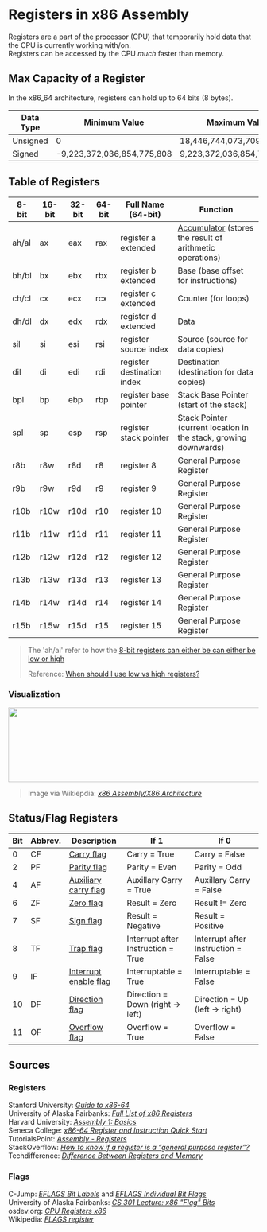 # Registers in x86 Assembly
Registers are a part of the processor (CPU) that temporarily hold data that the CPU is currently working with/on. <br />
Registers can be accessed by the CPU _much_ faster than memory.

## Max Capacity of a Register
In the x86_64 architecture, registers can hold up to 64 bits (8 bytes). 

| Data Type | Minimum Value | Maximum Value |
| -------- | ------------- | ------------- |
| Unsigned | 0 | 18,446,744,073,709,551,616 |
| Signed | -9,223,372,036,854,775,808 | 9,223,372,036,854,775,807 |


## Table of Registers
| 8-bit | 16-bit | 32-bit | 64-bit | Full Name (64-bit) | Function |
| ----- | ------ | ------ | ------ | --------- | -------- |
|  ah/al  |   ax   |   eax  |  rax   | register a extended | [Accumulator](https://www.computerhope.com/jargon/a/accumulator.htm) (stores the result of arithmetic operations) | 
|   bh/bl  |   bx   |   ebx  |  rbx   | register b  extended| Base (base offset for instructions) |
|   ch/cl  |   cx   |   ecx  |  rcx   | register c extended | Counter (for loops) |
|   dh/dl  |   dx   |   edx  |  rdx   | register d extended | Data |
|  sil  |   si   |   esi  |  rsi   | register source index | Source (source for data copies) |
|  dil  |   di   |   edi  |  rdi   | register destination index | Destination  (destination for data copies) |
|  bpl  |   bp   |   ebp  |  rbp   | register base pointer | Stack Base Pointer (start of the stack) |
|  spl  |   sp   |   esp  |  rsp   | register stack pointer | Stack Pointer (current location in the stack, growing downwards) |
|  r8b  |   r8w  |   r8d  |   r8   | register 8 | General Purpose Register |
|  r9b  |   r9w  |   r9d  |   r9   | register 9 | General Purpose Register |
| r10b  |  r10w  |  r10d  |  r10   | register 10 | General Purpose Register |
| r11b  |  r11w  |  r11d  |  r11   | register 11 | General Purpose Register |
| r12b  |  r12w  |  r12d  |  r12   | register 12 | General Purpose Register |
| r13b  |  r13w  |  r13d  |  r13   | register 13 | General Purpose Register |
| r14b  |  r14w  |  r14d  |  r14   | register 14 | General Purpose Register |
| r15b  |  r15w  |  r15d  |  r15   | register 15 | General Purpose Register |
> The 'ah/al' refer to how the [8-bit registers can either be can either be low or high](https://riptutorial.com/x86/example/6973/8-bit-registers) <br />
>
> Reference: [When should I use low vs high registers?](https://stackoverflow.com/questions/53562739/if-i-have-an-8-bit-value-is-there-any-advantage-to-using-an-8-bit-register-inst)

### Visualization
<img src="https://user-images.githubusercontent.com/70488531/125147735-1776b200-e0fb-11eb-8a21-46af83ae5cb7.png" width="1200" height="150"/>

> Image via Wikiepdia: [_x86 Assembly/X86 Architecture_](https://en.wikibooks.org/wiki/X86_Assembly/X86_Architecture#General-Purpose_Registers_(GPR)_-_16-bit_naming_conventions)

## Status/Flag Registers

| Bit | Abbrev. | Description | If 1 | If 0 |
| --- | ------- | ----------- | ---- | ---- |
| 0   |   CF  | [Carry flag](https://en.wikipedia.org/wiki/Carry_flag) | Carry = True | Carry = False |
| 2   |   PF  |  [Parity flag](https://en.wikipedia.org/wiki/Parity_flag) | Parity = Even | Parity = Odd |
| 4   |   AF  |  [Auxiliary carry flag](https://en.wikipedia.org/wiki/Adjust_flag) | Auxillary Carry = True | Auxillary Carry = False |
| 6   |   ZF  |  [Zero flag](https://en.wikipedia.org/wiki/Zero_flag) | Result = Zero | Result != Zero |
| 7   |   SF  |  [Sign flag](https://en.wikipedia.org/wiki/Negative_flag) | Result = Negative | Result = Positive |
| 8   |   TF  |  [Trap flag](https://en.wikipedia.org/wiki/Trap_flag) | Interrupt after Instruction = True | Interrupt after Instruction = False |
| 9   |   IF  |  [Interrupt enable flag](https://en.wikipedia.org/wiki/Interrupt_flag) | Interruptable = True | Interruptable = False |
| 10  |   DF  |  [Direction flag](https://en.wikipedia.org/wiki/Direction_flag) | Direction = Down (right -> left) | Direction = Up (left -> right) |
| 11  |   OF  |  [Overflow flag](https://en.wikipedia.org/wiki/Overflow_flag) | Overflow = True | Overflow = False |

## Sources

### Registers
Stanford University: [_Guide to x86-64_](https://web.stanford.edu/class/archive/cs/cs107/cs107.1216/guide/x86-64.html) <br />
University of Alaska Fairbanks: [_Full List of x86 Registers_](https://www.cs.uaf.edu/2015/fall/cs301/lecture/09_16_stack.html) <br />
Harvard University: [_Assembly 1: Basics_](https://cs61.seas.harvard.edu/site/2018/Asm1/) <br />
Seneca College: [_x86-64 Register and Instruction Quick Start_](https://wiki.cdot.senecacollege.ca/wiki/X86_64_Register_and_Instruction_Quick_Start) <br />
TutorialsPoint: [_Assembly - Registers_](https://www.tutorialspoint.com/assembly_programming/assembly_registers.htm) <br />
StackOverflow: [_How to know if a register is a “general purpose register”?_](https://stackoverflow.com/questions/45538021/how-to-know-if-a-register-is-a-general-purpose-register/45538667) <br />
Techdifference: [_Difference Between Registers and Memory_](https://techdifferences.com/difference-between-register-and-memory.html) <br />

### Flags
C-Jump: [_EFLAGS Bit Labels_](http://www.c-jump.com/CIS77/ASM/Instructions/I77_0070_eflags_bits.htm) and [_EFLAGS Individual Bit Flags_](http://www.c-jump.com/CIS77/ASM/Instructions/I77_0070_eflags_bits.htm) <br />
University of Alaska Fairbanks: [_CS 301 Lecture: x86 "Flag" Bits_](https://www.cs.uaf.edu/2009/fall/cs301/lecture/12_07_flags.html) <br />
osdev.org: [_CPU Registers x86_](https://wiki.osdev.org/CPU_Registers_x86) <br />
Wikipedia: [_FLAGS register_](https://en.wikipedia.org/wiki/FLAGS_register) <br />
